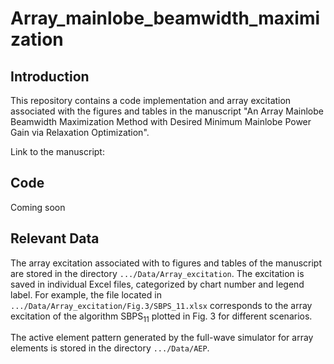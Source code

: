 # Array_mainlobe_beamwidth_maximization
## Introduction
This repository contains a code implementation and array excitation associated with the figures and tables in the manuscript "An Array Mainlobe Beamwidth Maximization Method with Desired Minimum Mainlobe Power Gain via Relaxation Optimization".  

Link to the manuscript:
## Code
Coming soon
## Relevant Data
The array excitation associated with to figures and tables of the manuscript are stored in the directory `.../Data/Array_excitation`. The excitation is saved in individual Excel files, categorized by chart number and legend label. For example, the file located in `.../Data/Array_excitation/Fig.3/SBPS_11.xlsx` corresponds to the array excitation of the algorithm $`\text{SBPS}_{11}`$ plotted in Fig. 3 for different scenarios.

The active element pattern generated by the full-wave simulator for array elements is stored in the directory `.../Data/AEP`. 
